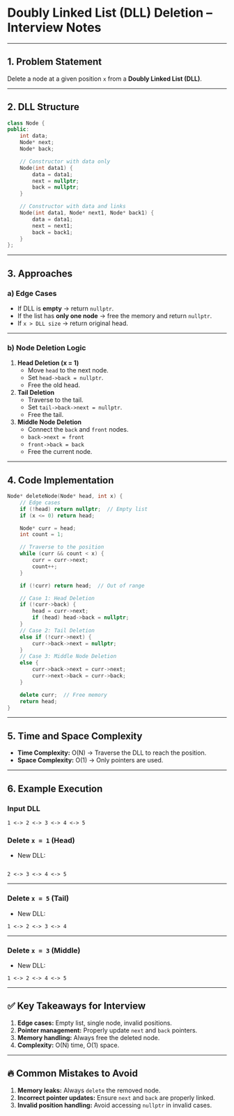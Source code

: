 # **Doubly Linked List (DLL) Deletion – Interview Notes**

---

## **1. Problem Statement**

Delete a node at a given position `x` from a **Doubly Linked List (DLL)**.

---

## **2. DLL Structure**

```cpp
class Node {
public:
    int data;
    Node* next;
    Node* back;

    // Constructor with data only
    Node(int data1) {
        data = data1;
        next = nullptr;
        back = nullptr;
    }

    // Constructor with data and links
    Node(int data1, Node* next1, Node* back1) {
        data = data1;
        next = next1;
        back = back1;
    }
};

```

---

## **3. Approaches**

### **a) Edge Cases**

- If DLL is **empty** → return `nullptr`.
- If the list has **only one node** → free the memory and return `nullptr`.
- If `x > DLL size` → return original head.

---

### **b) Node Deletion Logic**

1. **Head Deletion (x = 1)**
    - Move `head` to the next node.
    - Set `head->back = nullptr`.
    - Free the old head.
2. **Tail Deletion**
    - Traverse to the tail.
    - Set `tail->back->next = nullptr`.
    - Free the tail.
3. **Middle Node Deletion**
    - Connect the `back` and `front` nodes.
    - `back->next = front`
    - `front->back = back`
    - Free the current node.

---

## **4. Code Implementation**

```cpp
Node* deleteNode(Node* head, int x) {
    // Edge cases
    if (!head) return nullptr;  // Empty list
    if (x <= 0) return head;

    Node* curr = head;
    int count = 1;

    // Traverse to the position
    while (curr && count < x) {
        curr = curr->next;
        count++;
    }

    if (!curr) return head;  // Out of range

    // Case 1: Head Deletion
    if (!curr->back) {
        head = curr->next;
        if (head) head->back = nullptr;
    }
    // Case 2: Tail Deletion
    else if (!curr->next) {
        curr->back->next = nullptr;
    }
    // Case 3: Middle Node Deletion
    else {
        curr->back->next = curr->next;
        curr->next->back = curr->back;
    }

    delete curr;  // Free memory
    return head;
}

```

---

## **5. Time and Space Complexity**

- **Time Complexity:** O(N) → Traverse the DLL to reach the position.
- **Space Complexity:** O(1) → Only pointers are used.

---

## **6. Example Execution**

### **Input DLL**

```
1 <-> 2 <-> 3 <-> 4 <-> 5

```

### **Delete `x = 1` (Head)**

- New DLL:

```

2 <-> 3 <-> 4 <-> 5

```

---

### **Delete `x = 5` (Tail)**

- New DLL:

```
1 <-> 2 <-> 3 <-> 4

```

---

### **Delete `x = 3` (Middle)**

- New DLL:

```
1 <-> 2 <-> 4 <-> 5

```

---

## ✅ **Key Takeaways for Interview**

1. **Edge cases:** Empty list, single node, invalid positions.
2. **Pointer management:** Properly update `next` and `back` pointers.
3. **Memory handling:** Always free the deleted node.
4. **Complexity:** O(N) time, O(1) space.

---

## **🔥 Common Mistakes to Avoid**

1. **Memory leaks:** Always `delete` the removed node.
2. **Incorrect pointer updates:** Ensure `next` and `back` are properly linked.
3. **Invalid position handling:** Avoid accessing `nullptr` in invalid cases.

